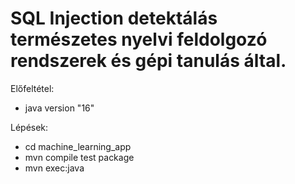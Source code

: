 # SQL Injection detektálás természetes nyelvi feldolgozó rendszerek és gépi tanulás által.

Előfeltétel:
* java version "16"

Lépések:
* cd machine_learning_app
* mvn compile test package
* mvn exec:java
